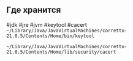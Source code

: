 ## Где хранится
#jdk #jre #jvm #keytool #cacert
`~/Library/Java/JavaVirtualMachines/corretto-21.0.5/Contents/Home/bin/keytool`

`~/Library/Java/JavaVirtualMachines/corretto-21.0.5/Contents/Home/lib/security/cacert`

